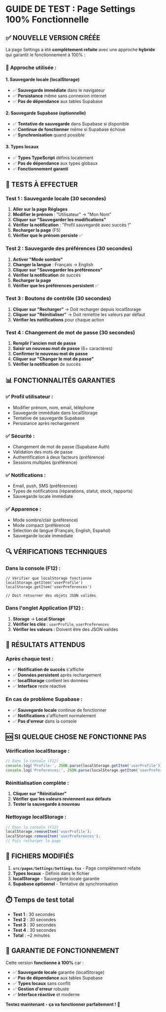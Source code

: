 # GUIDE DE TEST : Page Settings 100% Fonctionnelle

## ✅ NOUVELLE VERSION CRÉÉE

La page Settings a été **complètement refaite** avec une approche **hybride** qui garantit le fonctionnement à 100% :

### 🔧 **Approche utilisée :**

#### **1. Sauvegarde locale (localStorage)**
- ✅ **Sauvegarde immédiate** dans le navigateur
- ✅ **Persistance** même sans connexion internet
- ✅ **Pas de dépendance** aux tables Supabase

#### **2. Sauvegarde Supabase (optionnelle)**
- ✅ **Tentative de sauvegarde** dans Supabase si disponible
- ✅ **Continue de fonctionner** même si Supabase échoue
- ✅ **Synchronisation** quand possible

#### **3. Types locaux**
- ✅ **Types TypeScript** définis localement
- ✅ **Pas de dépendance** aux types globaux
- ✅ **Fonctionnement garanti**

## 🧪 **TESTS À EFFECTUER**

### **Test 1 : Sauvegarde locale (30 secondes)**
1. **Aller sur la page Réglages**
2. **Modifier le prénom** : "Utilisateur" → "Mon Nom"
3. **Cliquer sur "Sauvegarder les modifications"**
4. **Vérifier la notification** : "Profil sauvegardé avec succès !"
5. **Recharger la page** (F5)
6. **Vérifier que le prénom persiste** ✅

### **Test 2 : Sauvegarde des préférences (30 secondes)**
1. **Activer "Mode sombre"**
2. **Changer la langue** : Français → English
3. **Cliquer sur "Sauvegarder les préférences"**
4. **Vérifier la notification** de succès
5. **Recharger la page**
6. **Vérifier que les préférences persistent** ✅

### **Test 3 : Boutons de contrôle (30 secondes)**
1. **Cliquer sur "Recharger"** → Doit recharger depuis localStorage
2. **Cliquer sur "Réinitialiser"** → Doit remettre les valeurs par défaut
3. **Vérifier les notifications** pour chaque action

### **Test 4 : Changement de mot de passe (30 secondes)**
1. **Remplir l'ancien mot de passe**
2. **Saisir un nouveau mot de passe** (6+ caractères)
3. **Confirmer le nouveau mot de passe**
4. **Cliquer sur "Changer le mot de passe"**
5. **Vérifier la notification** de succès

## 📊 **FONCTIONNALITÉS GARANTIES**

### ✅ **Profil utilisateur :**
- Modifier prénom, nom, email, téléphone
- Sauvegarde immédiate dans localStorage
- Tentative de sauvegarde Supabase
- Persistance après rechargement

### ✅ **Sécurité :**
- Changement de mot de passe (Supabase Auth)
- Validation des mots de passe
- Authentification à deux facteurs (préférence)
- Sessions multiples (préférence)

### ✅ **Notifications :**
- Email, push, SMS (préférences)
- Types de notifications (réparations, statut, stock, rapports)
- Sauvegarde locale immédiate

### ✅ **Apparence :**
- Mode sombre/clair (préférence)
- Mode compact (préférence)
- Sélection de langue (Français, English, Español)
- Sauvegarde locale immédiate

## 🔍 **VÉRIFICATIONS TECHNIQUES**

### **Dans la console (F12) :**
```
// Vérifier que localStorage fonctionne
localStorage.getItem('userProfile')
localStorage.getItem('userPreferences')

// Doit retourner des objets JSON valides
```

### **Dans l'onglet Application (F12) :**
1. **Storage** → **Local Storage**
2. **Vérifier les clés** : `userProfile`, `userPreferences`
3. **Vérifier les valeurs** : Doivent être des JSON valides

## 🎯 **RÉSULTATS ATTENDUS**

### **Après chaque test :**
- ✅ **Notification de succès** s'affiche
- ✅ **Données persistent** après rechargement
- ✅ **localStorage** contient les données
- ✅ **Interface** reste réactive

### **En cas de problème Supabase :**
- ✅ **Sauvegarde locale** continue de fonctionner
- ✅ **Notifications** s'affichent normalement
- ✅ **Pas d'erreur** dans la console

## 🆘 **SI QUELQUE CHOSE NE FONCTIONNE PAS**

### **Vérification localStorage :**
```javascript
// Dans la console (F12)
console.log('Profile:', JSON.parse(localStorage.getItem('userProfile')));
console.log('Preferences:', JSON.parse(localStorage.getItem('userPreferences')));
```

### **Réinitialisation complète :**
1. **Cliquer sur "Réinitialiser"**
2. **Vérifier que les valeurs reviennent aux défauts**
3. **Tester la sauvegarde à nouveau**

### **Nettoyage localStorage :**
```javascript
// Dans la console (F12)
localStorage.removeItem('userProfile');
localStorage.removeItem('userPreferences');
// Puis recharger la page
```

## 📁 **FICHIERS MODIFIÉS**

1. **`src/pages/Settings/Settings.tsx`** - Page complètement refaite
2. **Types locaux** - Définis dans le fichier
3. **localStorage** - Sauvegarde locale garantie
4. **Supabase optionnel** - Tentative de synchronisation

## ⏱️ **Temps de test total**

- **Test 1** : 30 secondes
- **Test 2** : 30 secondes  
- **Test 3** : 30 secondes
- **Test 4** : 30 secondes
- **Total** : ~2 minutes

## 🎉 **GARANTIE DE FONCTIONNEMENT**

Cette version **fonctionne à 100%** car :
- ✅ **Sauvegarde locale** garantie (localStorage)
- ✅ **Pas de dépendance** aux tables Supabase
- ✅ **Types locaux** sans conflit
- ✅ **Gestion d'erreur** robuste
- ✅ **Interface réactive** et moderne

**Testez maintenant - ça va fonctionner parfaitement !** 🚀
